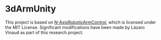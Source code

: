 # 3dArmUnity
This project is based on [N-AxisRoboticArmControl](https://github.com/brenocq/N-AxisRoboticArmControl/tree/master), which is licensed under the MIT License. Significant modifications have been made by Lázaro Vinaud as part of this research project.
